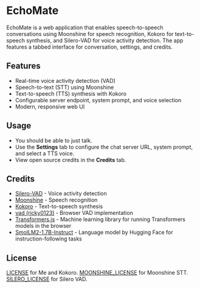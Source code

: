 # EchoMate

EchoMate is a web application that enables speech-to-speech conversations using Moonshine for speech recognition, Kokoro for text-to-speech synthesis, and Silero-VAD for voice activity detection. The app features a tabbed interface for conversation, settings, and credits.

## Features
- Real-time voice activity detection (VAD)
- Speech-to-text (STT) using Moonshine
- Text-to-speech (TTS) synthesis with Kokoro
- Configurable server endpoint, system prompt, and voice selection
- Modern, responsive web UI

## Usage
- You should be able to just talk.
- Use the **Settings** tab to configure the chat server URL, system prompt, and select a TTS voice.
- View open source credits in the **Credits** tab.

## Credits
- [Silero-VAD](https://github.com/snakers4/silero-vad) - Voice activity detection
- [Moonshine](https://github.com/usefulsensors/moonshine) - Speech recognition
- [Kokoro](https://github.com/hexgrad/kokoro) - Text-to-speech synthesis
- [vad (ricky0123)](https://github.com/ricky0123/vad) - Browser VAD implementation
- [Transformers.js](https://github.com/huggingface/transformers.js) - Machine learning library for running Transformers models in the browser
- [SmolLM2-1.7B-Instruct](https://huggingface.co/HuggingFaceTB/SmolLM2-1.7B-Instruct) - Language model by Hugging Face for instruction-following tasks

## License
[LICENSE](LICENSE) for Me and Kokoro.
[MOONSHINE_LICENSE](MOONSHINE_LICENSE) for Moonshine STT.
[SILERO_LICENSE](SILERO_LICENSE) for Silero VAD.
